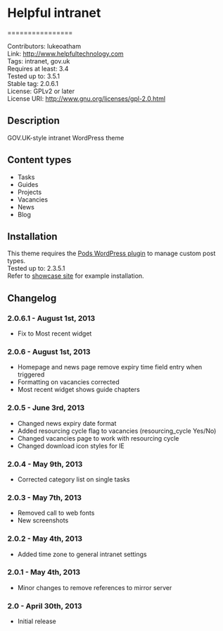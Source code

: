 # Helpful intranet #
================

Contributors: lukeoatham  
Link: http://www.helpfultechnology.com  
Tags: intranet, gov.uk  
Requires at least: 3.4  
Tested up to: 3.5.1  
Stable tag: 2.0.6.1  
License: GPLv2 or later  
License URI: http://www.gnu.org/licenses/gpl-2.0.html  


## Description ##

GOV.UK-style intranet WordPress theme  


## Content types ##

* Tasks
* Guides
* Projects
* Vacancies
* News
* Blog


## Installation ##

This theme requires the [Pods WordPress plugin](http://wordpress.org/extend/plugins/pods/) to manage custom post types.  
Tested up to: 2.3.5.1  
Refer to [showcase site](https://govintranet.helpfulclients.com/) for example installation.  

## Changelog ##

### 2.0.6.1 - August 1st, 2013 ###
* Fix to Most recent widget

### 2.0.6 - August 1st, 2013 ###
* Homepage and news page remove expiry time field entry when triggered  
* Formatting on vacancies corrected  
* Most recent widget shows guide chapters  

### 2.0.5 - June 3rd, 2013 ###
* Changed news expiry date format
* Added resourcing cycle flag to vacancies (resourcing_cycle Yes/No)
* Changed vacancies page to work with resourcing cycle
* Changed download icon styles for IE

### 2.0.4 - May 9th, 2013 ###
* Corrected category list on single tasks

### 2.0.3 - May 7th, 2013 ###
* Removed call to web fonts
* New screenshots

### 2.0.2 - May 4th, 2013 ###
* Added time zone to general intranet settings

### 2.0.1 - May 4th, 2013 ###
* Minor changes to remove references to mirror server

### 2.0 - April 30th, 2013 ###
* Initial release


